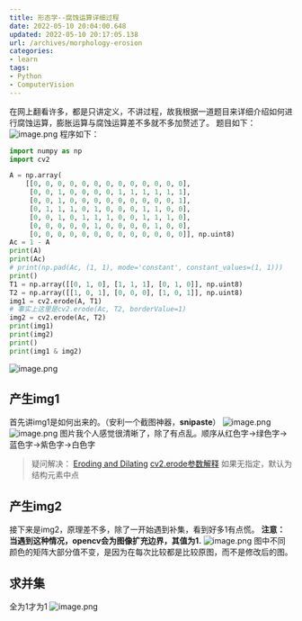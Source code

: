 ```yaml
---
title: 形态学--腐蚀运算详细过程
date: 2022-05-10 20:04:00.648
updated: 2022-05-10 20:17:05.138
url: /archives/morphology-erosion
categories: 
- learn
tags: 
- Python
- ComputerVision
---
```


在网上翻看许多，都是只讲定义，不讲过程，故我根据一道题目来详细介绍如何进行腐蚀运算，膨胀运算与腐蚀运算差不多就不多加赘述了。
题目如下：
![image.png](https://halo-1310118673.cos.ap-singapore.myqcloud.com/halo/blog/erode/1652099989022-aeabc97e-01aa-439e-8731-a6a82f1519f6.png?imageMogr2/format/webp)
程序如下：
```python
import numpy as np
import cv2

A = np.array(
    [[0, 0, 0, 0, 0, 0, 0, 0, 0, 0, 0, 0, 0],
     [0, 0, 1, 0, 0, 0, 0, 1, 1, 1, 1, 1, 1],
     [0, 0, 1, 0, 0, 0, 0, 0, 0, 0, 0, 0, 1],
     [0, 1, 1, 1, 0, 1, 0, 0, 0, 1, 1, 0, 0],
     [0, 0, 1, 0, 1, 1, 1, 0, 0, 1, 1, 1, 0],
     [0, 0, 0, 0, 0, 1, 0, 0, 0, 0, 1, 0, 0],
     [0, 0, 0, 0, 0, 0, 0, 0, 0, 0, 0, 0, 0]], np.uint8)
Ac = 1 - A
print(A)
print(Ac)
# print(np.pad(Ac, (1, 1), mode='constant', constant_values=(1, 1)))
print()
T1 = np.array([[0, 1, 0], [1, 1, 1], [0, 1, 0]], np.uint8)
T2 = np.array([[1, 0, 1], [0, 0, 0], [1, 0, 1]], np.uint8)
img1 = cv2.erode(A, T1)
# 事实上这里是cv2.erode(Ac, T2, borderValue=1)
img2 = cv2.erode(Ac, T2)
print(img1)
print(img2)
print()
print(img1 & img2)
```
![image.png](https://halo-1310118673.cos.ap-singapore.myqcloud.com/halo/blog/erode/1652178834944-470bbccb-eeb8-45a6-866d-ad0f0bb5cb75.png?imageMogr2/format/webp)
## 产生img1
首先讲img1是如何出来的。（安利一个截图神器，**snipaste**）
![image.png](https://halo-1310118673.cos.ap-singapore.myqcloud.com/halo/blog/erode/1652178700984-15502084-6486-4bdd-8d9d-e249cc5ed697.png?imageMogr2/format/webp)
![image.png](https://halo-1310118673.cos.ap-singapore.myqcloud.com/halo/blog/erode/1652176451686-49ddb2db-2548-41de-85d0-4da0e36557e4.png?imageMogr2/format/webp)
图片我个人感觉很清晰了，除了有点乱。顺序从红色字→绿色字→蓝色字→紫色字→白色字
> 疑问解决：
[Eroding and Dilating](https://docs.opencv.org/4.x/db/df6/tutorial_erosion_dilatation.html)
[cv2.erode参数解释](http://opencv.jp/opencv-2.2_org/cpp/imgproc_image_filtering.html#cv-erode)
如果无指定，默认为结构元素中点

## 产生img2 
接下来是img2，原理差不多，除了一开始遇到补集，看到好多1有点慌。
**注意：当遇到这种情况，opencv会为图像扩充边界，其值为1.**
![image.png](https://halo-1310118673.cos.ap-singapore.myqcloud.com/halo/blog/erode/1652183808346-615c12e5-15d4-4549-973c-41aede64701a.png?imageMogr2/format/webp)
图中不同颜色的矩阵大部分值不变，是因为在每次比较都是比较原图，而不是修改后的图。
## 求并集
全为1才为1
![image.png](https://halo-1310118673.cos.ap-singapore.myqcloud.com/halo/blog/erode/1652183929130-f20288b6-083c-47c2-b19b-758cb542ec58.png?imageMogr2/format/webp)
